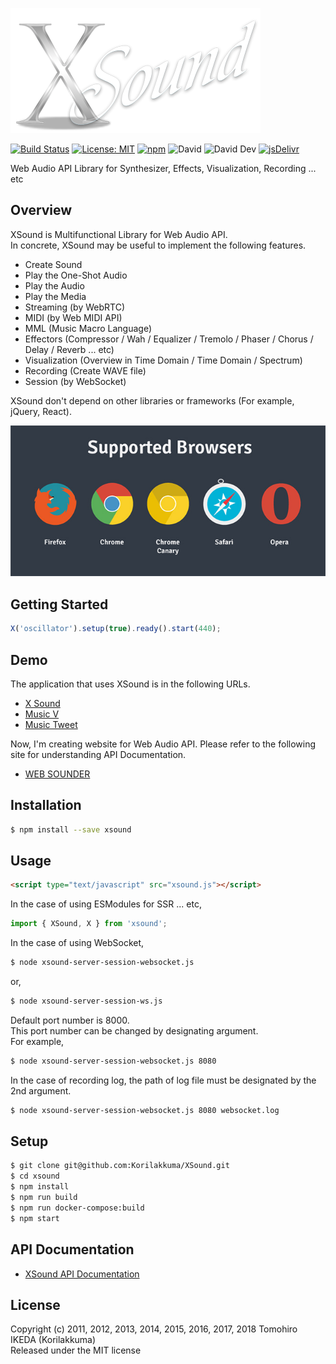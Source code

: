 ![XSound](./misc/xsound.png)

[![Build Status](https://travis-ci.org/Korilakkuma/XSound.svg?branch=master)](https://travis-ci.org/Korilakkuma/XSound)
[![License: MIT](https://img.shields.io/badge/License-MIT-brightgreen.svg)](https://opensource.org/licenses/MIT)
[![npm](https://img.shields.io/npm/dt/xsound.svg)](https://www.npmjs.com/package/xsound)
![David](https://img.shields.io/david/Korilakkuma/XSound.svg)
![David Dev](https://img.shields.io/david/dev/Korilakkuma/XSound.svg)
[![jsDelivr](https://data.jsdelivr.com/v1/package/npm/xsound/badge)](https://www.jsdelivr.com/package/npm/xsound)
  
Web Audio API Library for Synthesizer, Effects, Visualization, Recording ... etc
  
## Overview
  
XSound is Multifunctional Library for Web Audio API.  
In concrete, XSound may be useful to implement the following features.
  
- Create Sound
- Play the One-Shot Audio
- Play the Audio
- Play the Media
- Streaming (by WebRTC)
- MIDI (by Web MIDI API)
- MML (Music Macro Language)
- Effectors (Compressor / Wah / Equalizer / Tremolo / Phaser / Chorus / Delay / Reverb ... etc)
- Visualization (Overview in Time Domain / Time Domain / Spectrum)
- Recording (Create WAVE file)
- Session (by WebSocket)
  
XSound don't depend on other libraries or frameworks (For example, jQuery, React).
  
![support-browsers](misc/support-browsers.jpg)
  
## Getting Started

```JavaScript
X('oscillator').setup(true).ready().start(440);
```

## Demo
  
The application that uses XSound is in the following URLs.
  
- [X Sound](https://korilakkuma.github.io/X-Sound/)
- [Music V](https://weblike-curtaincall.ssl-lolipop.jp/portfolio-music-v/)
- [Music Tweet](https://github.com/Korilakkuma/Music-Tweet)
  
Now, I'm creating website for Web Audio API. Please refer to the following site for understanding API Documentation.
  
- [WEB SOUNDER](https://weblike-curtaincall.ssl-lolipop.jp/portfolio-web-sounder/)
  
## Installation

```bash
$ npm install --save xsound
```

## Usage

```HTML
<script type="text/javascript" src="xsound.js"></script>
```

In the case of using ESModules for SSR ... etc,

```JavaScript
import { XSound, X } from 'xsound';
```

In the case of using WebSocket,

```bash
$ node xsound-server-session-websocket.js
```

or,

```bash
$ node xsound-server-session-ws.js
```

Default port number is 8000.  
This port number can be changed by designating argument.  
For example,

```bash
$ node xsound-server-session-websocket.js 8080
```

In the case of recording log, the path of log file must be designated by the 2nd argument.

```bash
$ node xsound-server-session-websocket.js 8080 websocket.log
```

## Setup

```bash
$ git clone git@github.com:Korilakkuma/XSound.git
$ cd xsound
$ npm install
$ npm run build
$ npm run docker-compose:build
$ npm start
```

## API Documentation
  
- [XSound API Documentation](https://korilakkuma.github.io/xsound-api/)
  
## License
  
Copyright (c) 2011, 2012, 2013, 2014, 2015, 2016, 2017, 2018 Tomohiro IKEDA (Korilakkuma)  
Released under the MIT license
  
